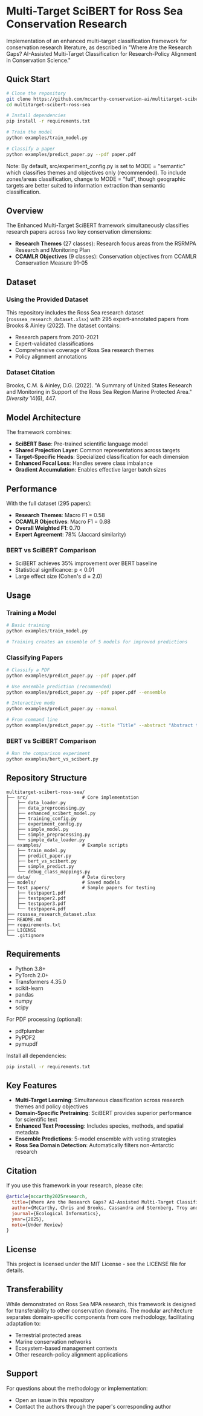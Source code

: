 # Multi-Target SciBERT for Ross Sea Conservation Research

Implementation of an enhanced multi-target classification framework for conservation research literature, as described in "Where Are the Research Gaps? AI-Assisted Multi-Target Classification for Research-Policy Alignment in Conservation Science."

## Quick Start

```bash
# Clone the repository
git clone https://github.com/mccarthy-conservation-ai/multitarget-scibert-ross-sea.git
cd multitarget-scibert-ross-sea

# Install dependencies
pip install -r requirements.txt

# Train the model
python examples/train_model.py

# Classify a paper
python examples/predict_paper.py --pdf paper.pdf
```

Note: By default, src/experiment_config.py is set to MODE = "semantic" which classifies themes and objectives only (recommended). To include zones/areas classification, change to MODE = "full", though geographic targets are better suited to information extraction than semantic classification.

## Overview

The Enhanced Multi-Target SciBERT framework simultaneously classifies research papers across two key conservation dimensions:

- **Research Themes** (27 classes): Research focus areas from the RSRMPA Research and Monitoring Plan
- **CCAMLR Objectives** (9 classes): Conservation objectives from CCAMLR Conservation Measure 91-05

## Dataset

### Using the Provided Dataset
This repository includes the Ross Sea research dataset (`rosssea_research_dataset.xlsx`) with 295 expert-annotated papers from Brooks & Ainley (2022). The dataset contains:

- Research papers from 2010-2021
- Expert-validated classifications
- Comprehensive coverage of Ross Sea research themes
- Policy alignment annotations

### Dataset Citation
Brooks, C.M. & Ainley, D.G. (2022). "A Summary of United States Research and Monitoring in Support of the Ross Sea Region Marine Protected Area." *Diversity* 14(6), 447.

## Model Architecture

The framework combines:

- **SciBERT Base**: Pre-trained scientific language model
- **Shared Projection Layer**: Common representations across targets
- **Target-Specific Heads**: Specialized classification for each dimension
- **Enhanced Focal Loss**: Handles severe class imbalance
- **Gradient Accumulation**: Enables effective larger batch sizes

## Performance

With the full dataset (295 papers):
- **Research Themes**: Macro F1 = 0.58
- **CCAMLR Objectives**: Macro F1 = 0.88
- **Overall Weighted F1**: 0.70
- **Expert Agreement**: 78% (Jaccard similarity)

### BERT vs SciBERT Comparison
- SciBERT achieves 35% improvement over BERT baseline
- Statistical significance: p < 0.01
- Large effect size (Cohen's d = 2.0)

## Usage

### Training a Model

```python
# Basic training
python examples/train_model.py

# Training creates an ensemble of 5 models for improved predictions
```

### Classifying Papers

```bash
# Classify a PDF
python examples/predict_paper.py --pdf paper.pdf

# Use ensemble prediction (recommended)
python examples/predict_paper.py --pdf paper.pdf --ensemble

# Interactive mode
python examples/predict_paper.py --manual

# From command line
python examples/predict_paper.py --title "Title" --abstract "Abstract text..."
```

### BERT vs SciBERT Comparison

```bash
# Run the comparison experiment
python examples/bert_vs_scibert.py
```

## Repository Structure

```
multitarget-scibert-ross-sea/
├── src/                    # Core implementation
│   ├── data_loader.py
│   ├── data_preprocessing.py
│   ├── enhanced_scibert_model.py
│   ├── training_config.py
│   ├── experiment_config.py
│   ├── simple_model.py
│   ├── simple_preprocessing.py
│   └── simple_data_loader.py
├── examples/               # Example scripts
│   ├── train_model.py
│   ├── predict_paper.py
│   ├── bert_vs_scibert.py
│   ├── simple_predict.py
│   └── debug_class_mappings.py
├── data/                   # Data directory
├── models/                 # Saved models
├── test_papers/            # Sample papers for testing
│   ├── testpaper1.pdf
│   ├── testpaper2.pdf
│   ├── testpaper3.pdf
│   └── testpaper4.pdf
├── rosssea_research_dataset.xlsx
├── README.md
├── requirements.txt
├── LICENSE
└── .gitignore
```

## Requirements

- Python 3.8+
- PyTorch 2.0+
- Transformers 4.35.0
- scikit-learn
- pandas
- numpy
- scipy

For PDF processing (optional):
- pdfplumber
- PyPDF2
- pymupdf

Install all dependencies:
```bash
pip install -r requirements.txt
```

## Key Features

- **Multi-Target Learning**: Simultaneous classification across research themes and policy objectives
- **Domain-Specific Pretraining**: SciBERT provides superior performance for scientific text
- **Enhanced Text Processing**: Includes species, methods, and spatial metadata
- **Ensemble Predictions**: 5-model ensemble with voting strategies
- **Ross Sea Domain Detection**: Automatically filters non-Antarctic research

## Citation

If you use this framework in your research, please cite:

```bibtex
@article{mccarthy2025research,
  title={Where Are the Research Gaps? AI-Assisted Multi-Target Classification for Research-Policy Alignment in Conservation Science},
  author={McCarthy, Chris and Brooks, Cassandra and Sternberg, Troy and Shaney, Kyle and Hoshino, Buho},
  journal={Ecological Informatics},
  year={2025},
  note={Under Review}
}
```

## License

This project is licensed under the MIT License - see the LICENSE file for details.

## Transferability

While demonstrated on Ross Sea MPA research, this framework is designed for transferability to other conservation domains. The modular architecture separates domain-specific components from core methodology, facilitating adaptation to:

- Terrestrial protected areas
- Marine conservation networks
- Ecosystem-based management contexts
- Other research-policy alignment applications

## Support

For questions about the methodology or implementation:
- Open an issue in this repository
- Contact the authors through the paper's corresponding author
